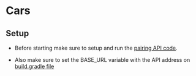 # Cars

## Setup
- Before starting make sure to setup and run the [pairing API code](https://github.com/andresfabreu/moobie-android-pairing-api).

- Also make sure to set the BASE_URL variable with the API address on [build.gradle file](https://github.com/cfgdemelo/cars/blob/master/app/build.gradle)
